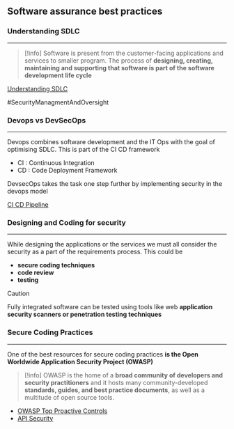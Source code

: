 ## Software assurance best practices 

### Understanding SDLC
---
>[!info]
> Software is present from the customer-facing applications and services to smaller program. The process of **designing, creating, maintaining and supporting that software is part of the software development life cycle**

[Understanding SDLC](Understanding%20SDLC.md)

#SecurityManagmentAndOversight 
### Devops vs DevSecOps
---
Devops combines software development and the IT Ops with the goal of optimising SDLC. This is part of the CI CD  framework 
- CI : Continuous Integration
- CD : Code Deployment Framework 

DevsecOps takes the task one step further by implementing security in the devops model 

[CI CD Pipeline](CI%20CD%20Pipeline.md)

### Designing and Coding for security 
---
While designing the applications or the services we must all consider the security as a part of the requirements process. This could be 
- **secure coding techniques**
- **code review**
- **testing** 

>[!caution]
>Fully integrated software can be tested using tools like web **application security scanners or penetration testing techniques**


### Secure Coding Practices 
---
One of the best resources for secure coding practices **is the Open Worldwide Application Security Project (OWASP)**

>[!info]
>OWASP is the home of a **broad community of developers and security practitioners** and it hosts many community-developed **standards, guides, and best practice documents**, as well as a multitude of open source tools.

- [OWASP Top Proactive Controls](OWASP%20Top%20Proactive%20Controls.md)
- [API Security](API%20Security.md)

